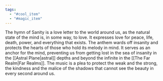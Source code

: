 ```yaml
---
tags:
  - "#cool_item"
  - "#magic_item"
---
```

The hymn of Sanity is a love letter to the world around us, as the natural state of the mind is, in some way, to love. It expresses love for peace, life, death, power, and everything that exists. The anthem wards off insanity and protects the hearts of those who hold its melody in mind. It serves as an anchor for the mind, preventing us from getting lost in the sea of insanity in the [[Astral Plane|astral]] depths and beyond the infinite in the [[The Far Realm|Far Realms]]. The music is a plea to protect the weak and the strong, the kindness and the malice of the shadows that cannot see the beauty in every second around us.

